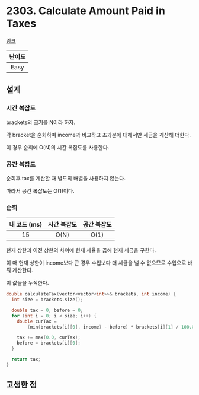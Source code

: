 # 2303. Calculate Amount Paid in Taxes

[링크](https://leetcode.com/problems/calculate-amount-paid-in-taxes/)

| 난이도 |
| :----: |
|  Easy  |

## 설계

### 시간 복잡도

brackets의 크기를 N이라 하자.

각 bracket을 순회하며 income과 비교하고 초과분에 대해서만 세금을 계산해 더한다.

이 경우 순회에 O(N)의 시간 복잡도를 사용한다.

### 공간 복잡도

순회후 tax를 계산할 때 별도의 배열을 사용하지 않는다.

따라서 공간 복잡도는 O(1)이다.

### 순회

| 내 코드 (ms) | 시간 복잡도 | 공간 복잡도 |
| :----------: | :---------: | :---------: |
|      15      |    O(N)     |    O(1)     |

현재 상한과 이전 상한의 차이에 현재 세율을 곱해 현재 세금을 구한다.

이 때 현재 상한이 income보다 큰 경우 수입보다 더 세금을 낼 수 없으므로 수입으로 바꿔 계산한다.

이 값들을 누적한다.

```cpp
double calculateTax(vector<vector<int>>& brackets, int income) {
  int size = brackets.size();

  double tax = 0, before = 0;
  for (int i = 0; i < size; i++) {
    double curTax =
        (min(brackets[i][0], income) - before) * brackets[i][1] / 100.0;

    tax += max(0.0, curTax);
    before = brackets[i][0];
  }

  return tax;
}
```

## 고생한 점
